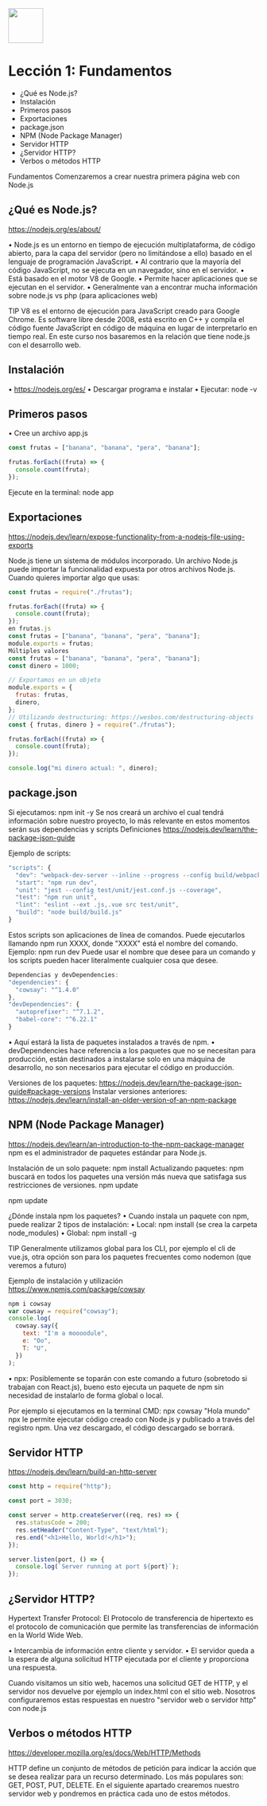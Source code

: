 <img  src='../logo.png' height='70px'>

# Lección 1: Fundamentos

* ¿Qué es Node.js?
* Instalación
* Primeros pasos
* Exportaciones
* package.json
* NPM (Node Package Manager)
* Servidor HTTP
* ¿Servidor HTTP?
* Verbos o métodos HTTP

Fundamentos
Comenzaremos a crear nuestra primera página web con Node.js

## ¿Qué es Node.js?
https://nodejs.org/es/about/

•	Node.js es un entorno en tiempo de ejecución multiplataforma, de código abierto, para la capa del servidor (pero no limitándose a ello) basado en el lenguaje de programación JavaScript.
•	Al contrario que la mayoría del código JavaScript, no se ejecuta en un navegador, sino en el servidor.
•	Está basado en el motor V8 de Google.
•	Permite hacer aplicaciones que se ejecutan en el servidor.
•	Generalmente van a encontrar mucha información sobre node.js vs php (para aplicaciones web)

TIP
V8 es el entorno de ejecución para JavaScript creado para Google Chrome. Es software libre desde 2008, está escrito en C++ y compila el código fuente JavaScript en código de máquina en lugar de interpretarlo en tiempo real.
En este curso nos basaremos en la relación que tiene node.js con el desarrollo web.

## Instalación
•	https://nodejs.org/es/
•	Descargar programa e instalar
•	Ejecutar:
node -v

## Primeros pasos
•	Cree un archivo app.js
```javascript
const frutas = ["banana", "banana", "pera", "banana"];

frutas.forEach((fruta) => {
  console.count(fruta);
});
```
Ejecute en la terminal:
node app

## Exportaciones
https://nodejs.dev/learn/expose-functionality-from-a-nodejs-file-using-exports

Node.js tiene un sistema de módulos incorporado. Un archivo Node.js puede importar la funcionalidad expuesta por otros archivos Node.js.
Cuando quieres importar algo que usas:
```javascript
const frutas = require("./frutas");

frutas.forEach((fruta) => {
  console.count(fruta);
});
en frutas.js
const frutas = ["banana", "banana", "pera", "banana"];
module.exports = frutas;
Múltiples valores
const frutas = ["banana", "banana", "pera", "banana"];
const dinero = 1000;

// Exportamos en un objeto
module.exports = {
  frutas: frutas,
  dinero,
};
// Utilizando destructuring: https://wesbos.com/destructuring-objects
const { frutas, dinero } = require("./frutas");

frutas.forEach((fruta) => {
  console.count(fruta);
});

console.log("mi dinero actual: ", dinero);
```

## package.json
Si ejecutamos:
npm init -y
Se nos creará un archivo el cual tendrá información sobre nuestro proyecto, lo más relevante en estos momentos serán sus dependencias y scripts
Definiciones https://nodejs.dev/learn/the-package-json-guide

Ejemplo de scripts:

```javascript
"scripts": {
  "dev": "webpack-dev-server --inline --progress --config build/webpack.dev.conf.js",
  "start": "npm run dev",
  "unit": "jest --config test/unit/jest.conf.js --coverage",
  "test": "npm run unit",
  "lint": "eslint --ext .js,.vue src test/unit",
  "build": "node build/build.js"
}
```

Estos scripts son aplicaciones de línea de comandos. Puede ejecutarlos llamando npm run XXXX, donde "XXXX" está el nombre del comando. Ejemplo: npm run dev
Puede usar el nombre que desee para un comando y los scripts pueden hacer literalmente cualquier cosa que desee.

```javascript
Dependencias y devDependencies:
"dependencies": {
  "cowsay": "^1.4.0"
},
"devDependencies": {
  "autoprefixer": "^7.1.2",
  "babel-core": "^6.22.1"
}
```
•	Aquí estará la lista de paquetes instalados a través de npm.
•	devDependencies hace referencia a los paquetes que no se necesitan para producción, están destinados a instalarse solo en una máquina de desarrollo, no son necesarios para ejecutar el código en producción.

Versiones de los paquetes: https://nodejs.dev/learn/the-package-json-guide#package-versions
Instalar versiones anteriores: https://nodejs.dev/learn/install-an-older-version-of-an-npm-package

## NPM (Node Package Manager)
https://nodejs.dev/learn/an-introduction-to-the-npm-package-manager npm es el administrador de paquetes estándar para Node.js.

Instalación de un solo paquete:
npm install <package-name>
Actualizando paquetes: npm buscará en todos los paquetes una versión más nueva que satisfaga sus restricciones de versiones.
npm update

<!-- Solo actualizá el paguete indicado -->
npm update <package-name>

¿Dónde instala npm los paquetes?
•	Cuando instala un paquete con npm, puede realizar 2 tipos de instalación:
•	Local: npm install <package-name> (se crea la carpeta node_modules)
•	Global: npm install -g <package-name>

TIP
Generalmente utilizamos global para los CLI, por ejemplo el cli de vue.js, otra opción son para los paquetes frecuentes como nodemon (que veremos a futuro)

Ejemplo de instalación y utilización https://www.npmjs.com/package/cowsay

```javascript
npm i cowsay
var cowsay = require("cowsay");
console.log(
  cowsay.say({
    text: "I'm a moooodule",
    e: "Oo",
    T: "U",
  })
);
```

•	npx: Posiblemente se toparán con este comando a futuro (sobretodo si trabajan con React.js), bueno esto ejecuta un paquete de npm sin necesidad de instalarlo de forma global o local.

Por ejemplo si ejecutamos en la terminal CMD:
npx cowsay "Hola mundo"
npx le permite ejecutar código creado con Node.js y publicado a través del registro npm. Una vez descargado, el código descargado se borrará.

## Servidor HTTP
https://nodejs.dev/learn/build-an-http-server

```javascript
const http = require("http");

const port = 3030;

const server = http.createServer((req, res) => {
  res.statusCode = 200;
  res.setHeader("Content-Type", "text/html");
  res.end("<h1>Hello, World!</h1>");
});

server.listen(port, () => {
  console.log(`Server running at port ${port}`);
});
```

## ¿Servidor HTTP?

Hypertext Transfer Protocol: El Protocolo de transferencia de hipertexto es el protocolo de comunicación que permite las transferencias de información en la World Wide Web.

•	Intercambia de información entre cliente y servidor.
•	El servidor queda a la espera de alguna solicitud HTTP ejecutada por el cliente y proporciona una respuesta.

Cuando visitamos un sitio web, hacemos una solicitud GET de HTTP, y el servidor nos devuelve por ejemplo un index.html con el sitio web.
Nosotros configuraremos estas respuestas en nuestro "servidor web o servidor http" con node.js

## Verbos o métodos HTTP
https://developer.mozilla.org/es/docs/Web/HTTP/Methods

HTTP define un conjunto de métodos de petición para indicar la acción que se desea realizar para un recurso determinado.
Los más populares son: GET, POST, PUT, DELETE.
En el siguiente apartado crearemos nuestro servidor web y pondremos en práctica cada uno de estos métodos.
